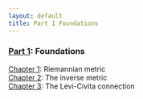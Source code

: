 ```yaml
---
layout: default
title: Part 1 Foundations
---
```


<h3><a href="/part-1-foundations/">Part 1</a>: Foundations</h3>

<a href="/part-1-foundations/riemannian-metric.html">Chapter 1<a/>: Riemannian metric
<br>
<a href="/part-1-foundations/inverse-metric.html">Chapter 2<a/>: The inverse metric
<br>
<a href="/part-1-foundations/levi-civita-connection.html">Chapter 3<a/>: The Levi-Civita connection
